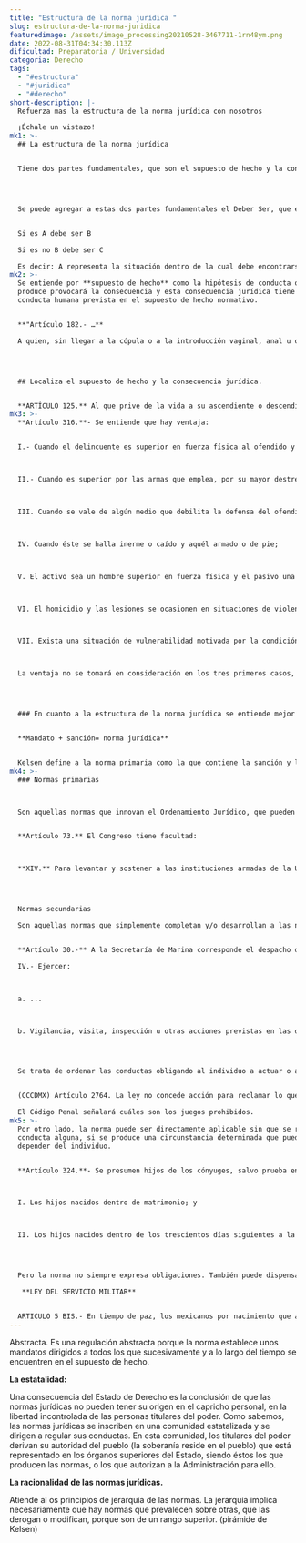 ```yaml
---
title: "Estructura de la norma jurídica "
slug: estructura-de-la-norma-juridica
featuredimage: /assets/image_processing20210528-3467711-1rn48ym.png
date: 2022-08-31T04:34:30.113Z
dificultad: Preparatoria / Universidad
categoria: Derecho
tags:
  - "#estructura"
  - "#juridica"
  - "#derecho"
short-description: |-
  Refuerza mas la estructura de la norma jurídica con nosotros 

  ¡Échale un vistazo!
mk1: >-
  ## La estructura de la norma jurídica 


  Tiene dos partes fundamentales, que son el supuesto de hecho y la consecuencia jurídica. El supuesto de hecho es la parte de la norma que describe las circunstancias que deben darse para que la norma se aplique. Por ejemplo, un supuesto de hecho común es "cuando alguien conduce un coche" La consecuencia jurídica es la parte de la norma que describe lo que ocurrirá si se cumple el supuesto de hecho. Por ejemplo, una consecuencia legal común es "el conductor debe obedecer todas las leyes de tráfico" Juntas, estas dos partes crean una norma jurídica completa. Sin ambas partes, la norma sería imposible de cumplir o no tendría ningún sentido. Por lo tanto, la estructura de la norma jurídica es esencial para su funcionamiento.




  Se puede agregar a estas dos partes fundamentales el Deber Ser, que es el enlace lógico entre el supuesto de hecho y la consecuencia jurídica.


  Si es A debe ser B

  Si es no B debe ser C

  Es decir: A representa la situación dentro de la cual debe encontrarse el sujeto, B es la conducta prevista por la norma que debe tener el sujeto y C es la sanción impuesta por el órgano competente del Estado.
mk2: >-
  Se entiende por **supuesto de hecho** como la hipótesis de conducta que si se
  produce provocará la consecuencia y esta consecuencia jurídica tiene a esa
  conducta humana prevista en el supuesto de hecho normativo.


  **"Artículo 182.- …**

  A quien, sin llegar a la cópula o a la introducción vaginal, anal u oral, abuse sexualmente de un menor, agraviando su integridad física o moral, en actos públicos o privados, aprovechándose de la ignorancia, indefensión o extrema necesidad económica o alimentaria, o de su estatus de autoridad respecto de la víctima, se le impondrán de cinco a diez años de prisión y multa de hasta doscientos cincuenta días de salario.”




  ## Localiza el supuesto de hecho y la consecuencia jurídica. 


  **ARTÍCULO 125.** Al que prive de la vida a su ascendiente o descendiente consanguíneo en línea recta, hermano, adoptante o adoptado, cónyuge, concubina o concubinario u otra relación de pareja permanente, con conocimiento de esa relación, se le impondrán prisión de diez a treinta años y pérdida de los derechos que tenga con respecto a la víctima, incluidos los de carácter sucesorio. Si faltare el conocimiento de la relación, se estará a la punibilidad prevista para el homicidio simple.
mk3: >-
  **Artículo 316.**- Se entiende que hay ventaja: 


  I.- Cuando el delincuente es superior en fuerza física al ofendido y éste no se halla armado; 



  II.- Cuando es superior por las armas que emplea, por su mayor destreza en el manejo de ellas o por el número de los que lo acompañan; 



  III. Cuando se vale de algún medio que debilita la defensa del ofendido; 



  IV. Cuando éste se halla inerme o caído y aquél armado o de pie; 



  V. El activo sea un hombre superior en fuerza física y el pasivo una mujer o persona menor de dieciocho años; 



  VI. El homicidio y las lesiones se ocasionen en situaciones de violencia familiar; y 



  VII. Exista una situación de vulnerabilidad motivada por la condición física o mental o por discriminación. 



  La ventaja no se tomará en consideración en los tres primeros casos, si el que la tiene obrase en defensa legítima, ni en el cuarto, si el que se halla armado o de pie fuera el agredido, y, además, hubiere corrido peligro de su vida por no aprovechar esa circunstancia. 




  ### En cuanto a la estructura de la norma jurídica se entiende mejor de la siguiente forma:


  **Mandato + sanción= norma jurídica**


  Kelsen define a la norma primaria como la que contiene la sanción y la norma secundaria como la conducta opuesta al delito.
mk4: >-
  ### Normas primarias



  Son aquellas normas que innovan el Ordenamiento Jurídico, que pueden cambiarlo. (CPEUM)


  **Artículo 73.** El Congreso tiene facultad:



  **XIV.** Para levantar y sostener a las instituciones armadas de la Unión, a saber: Ejército, Marina de Guerra y Fuerza Aérea Nacionales, y para reglamentar su organización y servicio.




  Normas secundarias

  Son aquellas normas que simplemente completan y/o desarrollan a las normas primarias, a las que están subordinadas. (LOAPF)


  **Artículo 30.-** A la Secretaría de Marina corresponde el despacho de los siguientes asuntos: 

  IV.- Ejercer: 



  a. ... 



  b. Vigilancia, visita, inspección u otras acciones previstas en las disposiciones jurídicas aplicables en las zonas marinas mexicanas, costas y recintos portuarios, sin perjuicio de las atribuciones que correspondan a otras dependencias. Cuando en ejercicio de estas funciones, se presente la posible comisión de un hecho que la ley señale como delito, se pondrá a disposición ante la autoridad competente a las personas, objetos, instrumentos y productos relacionados al mismo, y




  Se trata de ordenar las conductas obligando al individuo a actuar o a no actuar de una forma determinada, aunque los destinatarios de la norma son libres de someterse a ella o no, pero si no lo hacen, han de atenerse a las consecuencias. 


  (CCCDMX) Artículo 2764. La ley no concede acción para reclamar lo que se gana en juego prohibido. 

  El Código Penal señalará cuáles son los juegos prohibidos.
mk5: >-
  Por otro lado, la norma puede ser directamente aplicable sin que se realice
  conducta alguna, si se produce una circunstancia determinada que puede no
  depender del individuo.


  **Artículo 324.**- Se presumen hijos de los cónyuges, salvo prueba en contrario: 



  I. Los hijos nacidos dentro de matrimonio; y 



  II. Los hijos nacidos dentro de los trescientos días siguientes a la disolución del matrimonio, ya provenga ésta de nulidad del mismo, de muerte del marido o de divorcio, siempre y cuando no haya contraído nuevo matrimonio la excónyuge. Este término se contará, en los casos de divorcio o nulidad, desde que de hecho quedaron separados los cónyuges por orden judicial.




  Pero la norma no siempre expresa obligaciones. También puede dispensarlas.

   **LEY DEL SERVICIO MILITAR** 


  ARTICULO 5 BIS.- En tiempo de paz, los mexicanos por nacimiento que adquieran otra nacionalidad, al cumplir con sus obligaciones del servicio de las armas no serán considerados en el activo en los términos de lo dispuesto en esta ley y en las disposiciones reglamentarias. ismas:
---
```

Abstracta. Es una regulación abstracta porque la norma establece unos mandatos dirigidos a todos los que sucesivamente y a lo largo del tiempo se encuentren en el supuesto de hecho.

**La estatalidad:**

Una consecuencia del Estado de Derecho es la conclusión de que las normas jurídicas no pueden tener su origen en el capricho personal, en la libertad incontrolada de las personas titulares del poder. Como sabemos, las normas jurídicas se inscriben en una comunidad estatalizada y se dirigen a regular sus conductas. En esta comunidad, los titulares del poder derivan su autoridad del pueblo (la soberanía reside en el pueblo) que está representado en los órganos superiores del Estado, siendo éstos los que producen las normas, o los que autorizan a la Administración para ello. 



**La racionalidad de las normas jurídicas.**

Atiende al os principios de jerarquía de las normas. La jerarquía implica necesariamente que hay normas que prevalecen sobre otras, que las derogan o modifican, porque son de un rango superior. 
(pirámide de Kelsen)